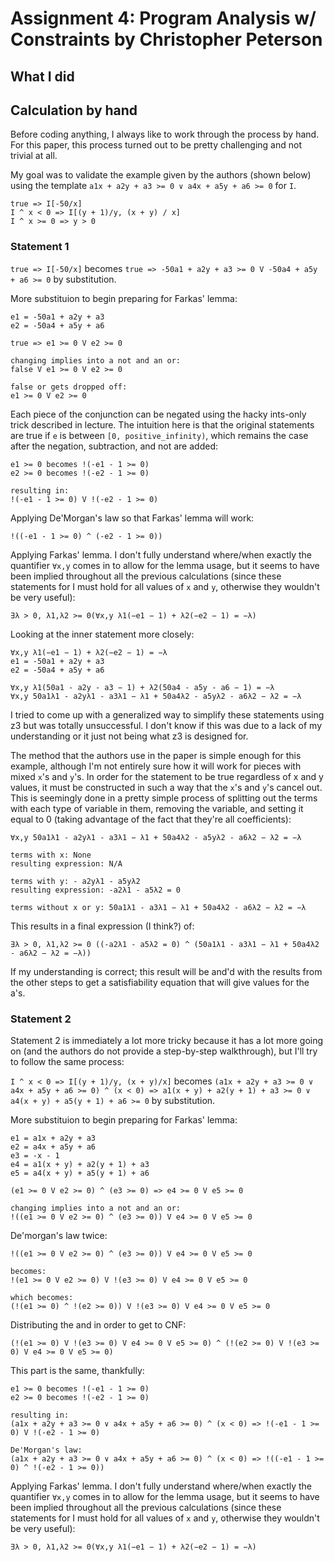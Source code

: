 # Assignment 4: Program Analysis w/ Constraints by Christopher Peterson

## What I did


## Calculation by hand

Before coding anything, I always like to work through the process by hand. For this paper, this process turned out to be pretty challenging and not trivial at all.

My goal was to validate the example given by the authors (shown below) using the template ``a1x + a2y + a3 >= 0 ∨ a4x + a5y + a6 >= 0`` for ``I``.

```
true => I[-50/x]
I ^ x < 0 => I[(y + 1)/y, (x + y) / x]
I ^ x >= 0 => y > 0
```

### Statement 1

``true => I[-50/x]`` becomes ``true => -50a1 + a2y + a3 >= 0 V -50a4 + a5y + a6 >= 0`` by substitution.

More substituion to begin preparing for Farkas' lemma:
```
e1 = -50a1 + a2y + a3
e2 = -50a4 + a5y + a6

true => e1 >= 0 V e2 >= 0

changing implies into a not and an or:
false V e1 >= 0 V e2 >= 0

false or gets dropped off:
e1 >= 0 V e2 >= 0
```

Each piece of the conjunction can be negated using the hacky ints-only trick described in lecture. The intuition here is that the original statements are true if ``e`` is between ``[0, positive_infinity)``, which remains the case after the negation, subtraction, and not are added:
```
e1 >= 0 becomes !(-e1 - 1 >= 0)
e2 >= 0 becomes !(-e2 - 1 >= 0)

resulting in:
!(-e1 - 1 >= 0) V !(-e2 - 1 >= 0)
```

Applying De'Morgan's law so that Farkas' lemma will work:
```
!((-e1 - 1 >= 0) ^ (-e2 - 1 >= 0))
```

Applying Farkas' lemma. I don't fully understand where/when exactly the quantifier ``∀x,y`` comes in to allow for the lemma usage, but it seems to have been implied throughout all the previous calculations (since these statements for I must hold for all values of ``x`` and ``y``, otherwise they wouldn't be very useful):
```
∃λ > 0, λ1,λ2 >= 0(∀x,y λ1(−e1 − 1) + λ2(−e2 − 1) = −λ)
```

Looking at the inner statement more closely:
```
∀x,y λ1(−e1 − 1) + λ2(−e2 − 1) = −λ
e1 = -50a1 + a2y + a3
e2 = -50a4 + a5y + a6

∀x,y λ1(50a1 - a2y - a3 − 1) + λ2(50a4 - a5y - a6 − 1) = −λ
∀x,y 50a1λ1 - a2yλ1 - a3λ1 − λ1 + 50a4λ2 - a5yλ2 - a6λ2 − λ2 = −λ
```

I tried to come up with a generalized way to simplify these statements using z3 but was totally unsuccessful. I don't know if this was due to a lack of my understanding or it just not being what z3 is designed for.

The method that the authors use in the paper is simple enough for this example, although I'm not entirely sure how it will work for pieces with mixed ``x``'s and ``y``'s. In order for the statement to be true regardless of x and y values, it must be constructed in such a way that the ``x``'s and ``y``'s cancel out. This is seemingly done in a pretty simple process of splitting out the terms with each type of variable in them, removing the variable, and setting it equal to 0 (taking advantage of the fact that they're all coefficients):
```
∀x,y 50a1λ1 - a2yλ1 - a3λ1 − λ1 + 50a4λ2 - a5yλ2 - a6λ2 − λ2 = −λ

terms with x: None
resulting expression: N/A

terms with y: - a2yλ1 - a5yλ2
resulting expression: -a2λ1 - a5λ2 = 0

terms without x or y: 50a1λ1 - a3λ1 − λ1 + 50a4λ2 - a6λ2 − λ2 = −λ
```

This results in a final expression (I think?) of:
```
∃λ > 0, λ1,λ2 >= 0 ((-a2λ1 - a5λ2 = 0) ^ (50a1λ1 - a3λ1 − λ1 + 50a4λ2 - a6λ2 − λ2 = −λ))
```

If my understanding is correct; this result will be and'd with the results from the other steps to get a satisfiability equation that will give values for the a's.

### Statement 2

Statement 2 is immediately a lot more tricky because it has a lot more going on (and the authors do not provide a step-by-step walkthrough), but I'll try to follow the same process:

``I ^ x < 0 => I[(y + 1)/y, (x + y)/x]`` becomes ``(a1x + a2y + a3 >= 0 ∨ a4x + a5y + a6 >= 0) ^ (x < 0) => a1(x + y) + a2(y + 1) + a3 >= 0 ∨ a4(x + y) + a5(y + 1) + a6 >= 0`` by substitution.

More substituion to begin preparing for Farkas' lemma:
```
e1 = a1x + a2y + a3
e2 = a4x + a5y + a6
e3 = -x - 1
e4 = a1(x + y) + a2(y + 1) + a3
e5 = a4(x + y) + a5(y + 1) + a6

(e1 >= 0 V e2 >= 0) ^ (e3 >= 0) => e4 >= 0 V e5 >= 0

changing implies into a not and an or:
!((e1 >= 0 V e2 >= 0) ^ (e3 >= 0)) V e4 >= 0 V e5 >= 0
```

De'morgan's law twice:
```
!((e1 >= 0 V e2 >= 0) ^ (e3 >= 0)) V e4 >= 0 V e5 >= 0

becomes:
!(e1 >= 0 V e2 >= 0) V !(e3 >= 0) V e4 >= 0 V e5 >= 0

which becomes:
(!(e1 >= 0) ^ !(e2 >= 0)) V !(e3 >= 0) V e4 >= 0 V e5 >= 0
```

Distributing the and in order to get to CNF:

```
(!(e1 >= 0) V !(e3 >= 0) V e4 >= 0 V e5 >= 0) ^ (!(e2 >= 0) V !(e3 >= 0) V e4 >= 0 V e5 >= 0)
```

This part is the same, thankfully:
```
e1 >= 0 becomes !(-e1 - 1 >= 0)
e2 >= 0 becomes !(-e2 - 1 >= 0)

resulting in:
(a1x + a2y + a3 >= 0 ∨ a4x + a5y + a6 >= 0) ^ (x < 0) => !(-e1 - 1 >= 0) V !(-e2 - 1 >= 0)

De'Morgan's law:
(a1x + a2y + a3 >= 0 ∨ a4x + a5y + a6 >= 0) ^ (x < 0) => !((-e1 - 1 >= 0) ^ !(-e2 - 1 >= 0))
```

Applying Farkas' lemma. I don't fully understand where/when exactly the quantifier ``∀x,y`` comes in to allow for the lemma usage, but it seems to have been implied throughout all the previous calculations (since these statements for I must hold for all values of ``x`` and ``y``, otherwise they wouldn't be very useful):
```
∃λ > 0, λ1,λ2 >= 0(∀x,y λ1(−e1 − 1) + λ2(−e2 − 1) = −λ)
```
